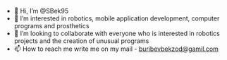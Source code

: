 - 👋 Hi, I’m @SBek95
- 👀 I’m interested in robotics,
mobile application development, computer programs and 
prosthetics
- 💞️ I’m looking to collaborate with everyone who is interested in robotics projects and the creation of unusual programs
- 📫 How to reach me 
write me on my mail - buribevbekzod@gamil.com

<!---
SBek95/SBek95 is a ✨ special ✨ repository because its `README.md` (this file) appears on your GitHub profile.
You can click the Preview link to take a look at your changes.
--->

